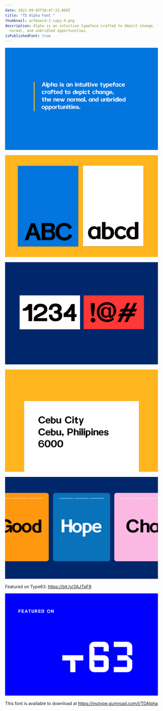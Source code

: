 ```yaml
---
date: 2022-09-02T10:47:23.069Z
title: "TD Alpha Font "
thumbnail: artboard-1-copy-4.png
description: Alpha is an intuitive typeface crafted to depict change, the new
  normal, and unbridled opportunities.
isPublishedFont: true
---
```

![](artboard-1-copy.png)

![](artboard-1-copy-2.png)

![](artboard-1-copy-3.png)

![](artboard-2.png)

![](artboard-1-copy-5.png)

Featured on Type63: https://bit.ly/3AJTqF9

![](artboard-3.png)

This font is available to download at https://inutype.gumroad.com/l/TDAlpha